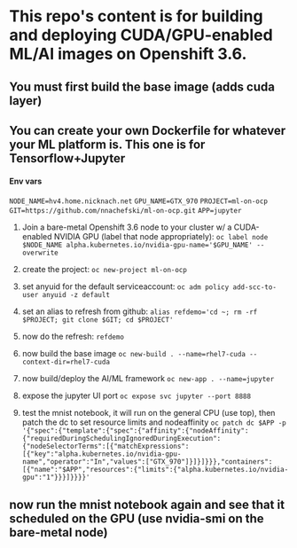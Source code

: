 # This repo's content is for building and deploying CUDA/GPU-enabled ML/AI images on Openshift 3.6.
## You must first build the base image (adds cuda layer)
## You can create your own Dockerfile for whatever your ML platform is.  This one is for Tensorflow+Jupyter

#### Env vars
`NODE_NAME=hv4.home.nicknach.net`
`GPU_NAME=GTX_970`
`PROJECT=ml-on-ocp`
`GIT=https://github.com/nnachefski/ml-on-ocp.git`
`APP=jupyter`


1.  Join a bare-metal Openshift 3.6 node to your cluster w/ a CUDA-enabled NVIDIA GPU (label that node appropriately):
	`oc label node $NODE_NAME alpha.kubernetes.io/nvidia-gpu-name='$GPU_NAME' --overwrite`

2.  create the project:
	`oc new-project ml-on-ocp`

3.  set anyuid for the default serviceaccount:
	`oc adm policy add-scc-to-user anyuid -z default`

4.  set an alias to refresh from github:
	`alias refdemo='cd ~; rm -rf $PROJECT; git clone $GIT; cd $PROJECT'`

5.  now do the refresh:
	`refdemo`

6.  now build the base image
	`oc new-build . --name=rhel7-cuda --context-dir=rhel7-cuda`

7.  now build/deploy the AI/ML framework
	`oc new-app . --name=jupyter`

8.  expose the jupyter UI port
	`oc expose svc jupyter --port 8888`

9.  test the mnist notebook, it will run on the general CPU (use top), then patch the dc to set resource limits and nodeaffinity 
`oc patch dc $APP -p '{"spec":{"template":{"spec":{"affinity":{"nodeAffinity":{"requiredDuringSchedulingIgnoredDuringExecution":{"nodeSelectorTerms":[{"matchExpressions":[{"key":"alpha.kubernetes.io/nvidia-gpu-name","operator":"In","values":["GTX_970"]}]}]}}},"containers":[{"name":"$APP","resources":{"limits":{"alpha.kubernetes.io/nvidia-gpu":"1"}}}]}}}}'`
## now run the mnist notebook again and see that it scheduled on the GPU (use nvidia-smi on the bare-metal node)

